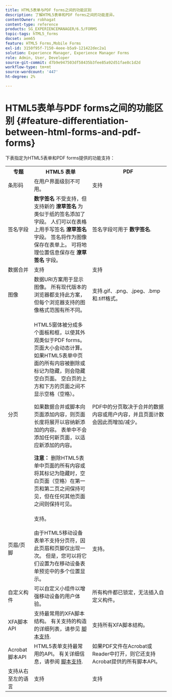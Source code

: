 ```yaml
---
title: HTML5表单与PDF forms之间的功能区别
description: 了解HTML5表单和PDF forms之间的功能差异。
contentOwner: robhagat
content-type: reference
products: SG_EXPERIENCEMANAGER/6.5/FORMS
topic-tags: hTML5_forms
docset: aem65
feature: HTML5 Forms,Mobile Forms
exl-id: 3150f95f-7150-4eee-b5a9-121422dec2a1
solution: Experience Manager, Experience Manager Forms
role: Admin, User, Developer
source-git-commit: d7b9e947503df58435b3fee85a92d51fae8c1d2d
workflow-type: tm+mt
source-wordcount: '447'
ht-degree: 2%

---
```


# HTML5表单与PDF forms之间的功能区别 {#feature-differentiation-between-html-forms-and-pdf-forms}

下表指定为HTML5表单和PDF forms提供的功能支持：

<table>
 <tbody>
  <tr>
   <th>专题</th>
   <th>HTML5 表单</th>
   <th>PDF</th>
  </tr>
  <tr>
   <td>条形码<br /> </td>
   <td>在用户界面级别不可用。 </td>
   <td>支持</td>
  </tr>
  <tr>
   <td>签名字段<br /> </td>
   <td><strong>数字签名</strong> 不受支持，但支持新的 <strong>潦草签名</strong> 为类似于纸的签名添加了字段。 人们可以在表格上用手写签名 <strong>潦草签名</strong> 字段。 签名将作为图像保存在表单上。 可将地理位置信息保存在 <strong>潦草签名</strong> 字段。</td>
   <td>签名字段可用于 <strong>数字签名</strong>.</td>
  </tr>
  <tr>
   <td>数据合并</td>
   <td>支持</td>
   <td>支持</td>
  </tr>
  <tr>
   <td>图像</td>
   <td>数据URI方案用于显示图像。 所有现代版本的浏览器都支持此方案，但每个浏览器支持的图像格式范围有所不同。<br /> </td>
   <td>支持.gif、.png、.jpeg、.bmp和.tiff格式。</td>
  </tr>
  <tr>
   <td>分页<br /> </td>
   <td><p>HTML5窗体被分成多个面板和框，以使其外观类似于PDF forms。 页面大小会动态计算。 如果HTML5表单中页面的所有内容被删除或标记为隐藏，则会隐藏空白页面。 空白页的上方和下方的页面之间不显示空格（空格）。</p> <p>如果数据合并或脚本向页面添加内容，则页面长度将展开以容纳新添加的内容。 表单中不会添加任何新页面，以适应新添加的内容。 </p> <p><strong>注意：</strong> 删除HTML5表单中页面的所有内容或将其标记为隐藏时，空白页面（空格）在第一页和第二页之间保持可见，但在任何其他页面之间则保持可见。</p> </td>
   <td>PDF中的分页取决于合并的数据内容或用户内容，并且页面计数会因此而增加/减少。</td>
  </tr>
  <tr>
   <td>页眉/页脚 </td>
   <td>支持。 <br /> <br /> 由于HTML5移动设备表单不支持分页符，因此页眉和页脚仅出现一次。 但是，您可以将它们设置为在移动设备表单预览中的多个位置显示。<br /> </td>
   <td>支持。</td>
  </tr>
  <tr>
   <td>自定义构件</td>
   <td>可以自定义小组件以增强移动设备的用户体验。<br /> </td>
   <td>所有构件都已锁定，无法插入自定义构件。<br /> </td>
  </tr>
  <tr>
   <td>XFA脚本API</td>
   <td>支持最常用的XFA脚本结构。 有关支持的构造的详细列表，请参见 <a href="/help/forms/using/scripting-support.md">脚本支持</a>.</td>
   <td>支持所有XFA脚本结构。</td>
  </tr>
  <tr>
   <td>Acrobat脚本API </td>
   <td>HTML5表单支持最常用的API。 有关详细信息，请参阅 <a href="/help/forms/using/scripting-support.md">脚本支持</a>.</td>
   <td>如果PDF文件在Acrobat或Reader中打开，则它还支持Acrobat提供的所有脚本API。</td>
  </tr>
  <tr>
   <td>支持从右至左的语言 </td>
   <td>支持</td>
   <td>支持</td>
  </tr>
 </tbody>
</table>

<!--Follow the best practices to enable a form template for HTML5 renditions and ensure that the behavior and appearance of HTML5 forms and XFA-based PDF is consistent. For detailed list of best practices, see [Best practices to design an HTML5 form.](/help/forms/using/best-practices-design-html5-forms.md)-->
